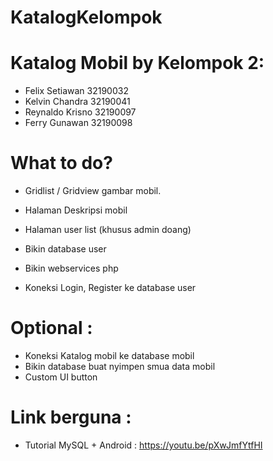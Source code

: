 # KatalogKelompok
# Katalog Mobil by Kelompok 2:
- Felix Setiawan 32190032
- Kelvin Chandra 32190041
- Reynaldo Krisno 32190097
- Ferry Gunawan 32190098

# What to do?
- Gridlist / Gridview gambar mobil.
- Halaman Deskripsi mobil
- Halaman user list (khusus admin doang)

- Bikin database user
- Bikin webservices php
- Koneksi Login, Register ke database user

# Optional :
- Koneksi Katalog mobil ke database mobil
- Bikin database buat nyimpen smua data mobil
- Custom UI button

# Link berguna :
- Tutorial MySQL + Android : https://youtu.be/pXwJmfYtfHI